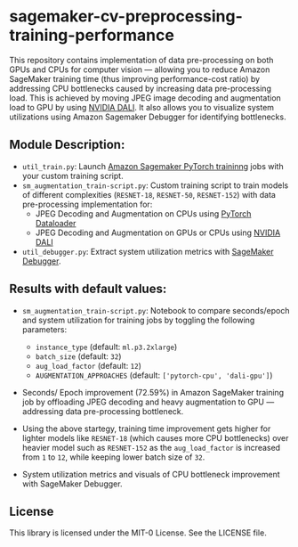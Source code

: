 # sagemaker-cv-preprocessing-training-performance

This repository contains implementation of data pre-processing on both GPUs and CPUs for computer vision — allowing you to reduce Amazon SageMaker training time (thus improving performance-cost ratio) by addressing CPU bottlenecks caused by increasing data pre-processing load. This is achieved by moving JPEG image decoding and augmentation load to GPU by using [NVIDIA DALI](https://pytorch.org/tutorials/beginner/basics/data_tutorial.html). It also allows you to visualize system utilizations using Amazon Sagemaker Debugger for identifying bottlenecks.

## Module Description:

- `util_train.py`: Launch [Amazon Sagemaker PyTorch traininng](https://sagemaker.readthedocs.io/en/stable/frameworks/pytorch/using_pytorch.html) jobs with your custom training script.
- `sm_augmentation_train-script.py`: Custom training script to train models of different complexities (`RESNET-18`, `RESNET-50`, `RESNET-152`) with data pre-processing implementation for: 
  - JPEG Decoding and Augmentation on CPUs using [PyTorch Dataloader](https://pytorch.org/tutorials/beginner/basics/data_tutorial.html)
  - JPEG Decoding and Augmentation on GPUs or CPUs using [NVIDIA DALI](https://pytorch.org/tutorials/beginner/basics/data_tutorial.html)
- `util_debugger.py`: Extract system utilization metrics with [SageMaker Debugger](https://sagemaker.readthedocs.io/en/stable/amazon_sagemaker_debugger.html).

## Results with default values:
- `sm_augmentation_train-script.py`: Notebook to compare seconds/epoch and system utilization for training jobs by toggling the following parameters:
  - `instance_type` (default: `ml.p3.2xlarge`)
  -  `batch_size` (default: `32`)
  -  `aug_load_factor` (default: `12`)
  -  `AUGMENTATION_APPROACHES` (default: `['pytorch-cpu', 'dali-gpu']`)
   
  
- Seconds/ Epoch improvement (72.59%) in Amazon SageMaker training job by offloading JPEG decoding and heavy augmentation to GPU — addressing data pre-processing bottleneck.
- Using the above startegy, training time improvement gets higher for lighter models like `RESNET-18` (which causes more CPU bottlenecks) over heavier model such as `RESNET-152` as the `aug_load_factor` is increased from `1` to `12`, while keeping lower batch size of `32`.
- System utilization metrics and visuals of CPU bottleneck improvement with SageMaker Debugger.


## License
This library is licensed under the MIT-0 License. See the LICENSE file.
